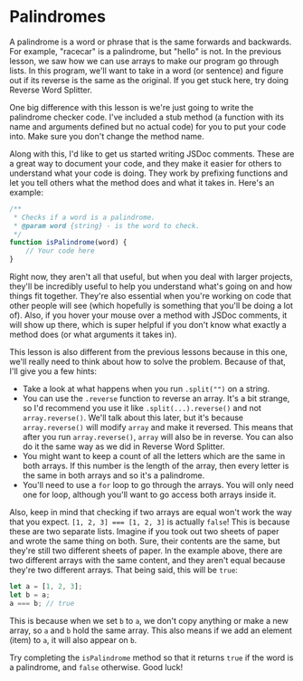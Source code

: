# Palindromes

A palindrome is a word or phrase that is the same forwards and backwards.
For example, "racecar" is a palindrome, but "hello" is not.
In the previous lesson, we saw how we can use arrays to make our program go through lists.
In this program, we'll want to take in a word (or sentence) and figure out if its reverse is the same as the original.
If you get stuck here, try doing Reverse Word Splitter.

One big difference with this lesson is we're just going to write the palindrome checker code.
I've included a stub method (a function with its name and arguments defined but no actual code)
for you to put your code into.
Make sure you don't change the method name.

Along with this, I'd like to get us started writing JSDoc comments.
These are a great way to document your code, and they make it easier for others to understand what your code is doing.
They work by prefixing functions and let you tell others what the method does and what it takes in.
Here's an example:

```js
/**
 * Checks if a word is a palindrome.
 * @param word {string} - is the word to check.
 */
function isPalindrome(word) {
    // Your code here
}
```

Right now, they aren't all that useful,
but when you deal with larger projects,
they'll be incredibly useful to help you understand what's going on and how things fit together.
They're also essential when you're working on code that other people will see
(which hopefully is something that you'll be doing a lot of).
Also, if you hover your mouse over a method with JSDoc comments, it will show up there,
which is super helpful if you don't know what exactly a method does (or what arguments it takes in).

This lesson is also different from the previous lessons because in this one, we'll really need to think about how to solve the problem. Because of that, I'll give you a few hints:

-   Take a look at what happens when you run `.split("")` on a string.
-   You can use the `.reverse` function to reverse an array. It's a bit strange, so I'd recommend you use it like `.split(...).reverse()` and not `array.reverse()`. We'll talk about this later, but it's because `array.reverse()` will modify `array` and make it reversed. This means that after you run `array.reverse()`, `array` will also be in reverse. You can also do it the same way as we did in Reverse Word Splitter.
-   You might want to keep a count of all the letters which are the same in both arrays. If this number is the length of the array, then every letter is the same in both arrays and so it's a palindrome.
-   You'll need to use a `for` loop to go through the arrays. You will only need one for loop, although you'll want to go access both arrays inside it.

Also, keep in mind that checking if two arrays are equal won't work the way that you expect. `[1, 2, 3] === [1, 2, 3]` is actually `false`! This is because these are two separate lists. Imagine if you took out two sheets of paper and wrote the same thing on both. Sure, their contents are the same, but they're still two different sheets of paper. In the example above, there are two different arrays with the same content, and they aren't equal because they're two different arrays. That being said, this will be `true`:

```js
let a = [1, 2, 3];
let b = a;
a === b; // true
```

This is because when we set `b` to `a`, we don't copy anything or make a new array, so `a` and `b` hold the same array. This also means if we add an element (item) to `a`, it will also appear on `b`.

Try completing the `isPalindrome` method so that it returns `true` if the word is a palindrome, and `false` otherwise. Good luck!
